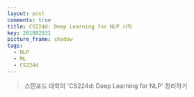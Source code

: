 ```yaml
---
layout: post
comments: true
title: CS224d: Deep Learning for NLP 시작
key: 201802031
picture_frame: shadow
tags:
  - NLP
  - ML
  - CS224d
---
```


> 스탠포드 대학의 'CS224d: Deep Learning for NLP' 정리하기



<!--more-->